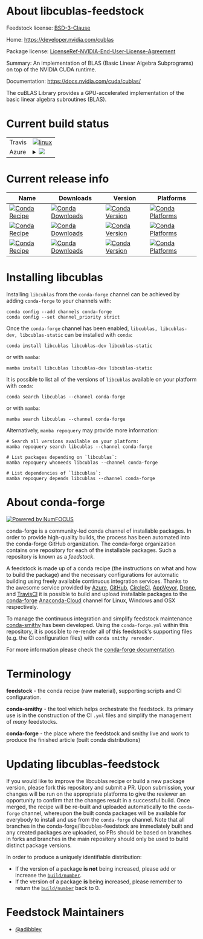About libcublas-feedstock
=========================

Feedstock license: [BSD-3-Clause](https://github.com/conda-forge/libcublas-feedstock/blob/main/LICENSE.txt)

Home: https://developer.nvidia.com/cublas

Package license: [LicenseRef-NVIDIA-End-User-License-Agreement](https://docs.nvidia.com/cuda/eula/index.html)

Summary: An implementation of BLAS (Basic Linear Algebra Subprograms) on top of the NVIDIA CUDA runtime.

Documentation: https://docs.nvidia.com/cuda/cublas/

The cuBLAS Library provides a GPU-accelerated implementation of the basic linear algebra subroutines (BLAS).


Current build status
====================


<table><tr>
    <td>Travis</td>
    <td>
      <a href="https://app.travis-ci.com/conda-forge/libcublas-feedstock">
        <img alt="linux" src="https://img.shields.io/travis/com/conda-forge/libcublas-feedstock/main.svg?label=Linux">
      </a>
    </td>
  </tr>
    
  <tr>
    <td>Azure</td>
    <td>
      <details>
        <summary>
          <a href="https://dev.azure.com/conda-forge/feedstock-builds/_build/latest?definitionId=19039&branchName=main">
            <img src="https://dev.azure.com/conda-forge/feedstock-builds/_apis/build/status/libcublas-feedstock?branchName=main">
          </a>
        </summary>
        <table>
          <thead><tr><th>Variant</th><th>Status</th></tr></thead>
          <tbody><tr>
              <td>linux_64</td>
              <td>
                <a href="https://dev.azure.com/conda-forge/feedstock-builds/_build/latest?definitionId=19039&branchName=main">
                  <img src="https://dev.azure.com/conda-forge/feedstock-builds/_apis/build/status/libcublas-feedstock?branchName=main&jobName=linux&configuration=linux%20linux_64_" alt="variant">
                </a>
              </td>
            </tr><tr>
              <td>linux_aarch64</td>
              <td>
                <a href="https://dev.azure.com/conda-forge/feedstock-builds/_build/latest?definitionId=19039&branchName=main">
                  <img src="https://dev.azure.com/conda-forge/feedstock-builds/_apis/build/status/libcublas-feedstock?branchName=main&jobName=linux&configuration=linux%20linux_aarch64_" alt="variant">
                </a>
              </td>
            </tr><tr>
              <td>linux_ppc64le</td>
              <td>
                <a href="https://dev.azure.com/conda-forge/feedstock-builds/_build/latest?definitionId=19039&branchName=main">
                  <img src="https://dev.azure.com/conda-forge/feedstock-builds/_apis/build/status/libcublas-feedstock?branchName=main&jobName=linux&configuration=linux%20linux_ppc64le_" alt="variant">
                </a>
              </td>
            </tr><tr>
              <td>win_64</td>
              <td>
                <a href="https://dev.azure.com/conda-forge/feedstock-builds/_build/latest?definitionId=19039&branchName=main">
                  <img src="https://dev.azure.com/conda-forge/feedstock-builds/_apis/build/status/libcublas-feedstock?branchName=main&jobName=win&configuration=win%20win_64_" alt="variant">
                </a>
              </td>
            </tr>
          </tbody>
        </table>
      </details>
    </td>
  </tr>
</table>

Current release info
====================

| Name | Downloads | Version | Platforms |
| --- | --- | --- | --- |
| [![Conda Recipe](https://img.shields.io/badge/recipe-libcublas-green.svg)](https://anaconda.org/conda-forge/libcublas) | [![Conda Downloads](https://img.shields.io/conda/dn/conda-forge/libcublas.svg)](https://anaconda.org/conda-forge/libcublas) | [![Conda Version](https://img.shields.io/conda/vn/conda-forge/libcublas.svg)](https://anaconda.org/conda-forge/libcublas) | [![Conda Platforms](https://img.shields.io/conda/pn/conda-forge/libcublas.svg)](https://anaconda.org/conda-forge/libcublas) |
| [![Conda Recipe](https://img.shields.io/badge/recipe-libcublas--dev-green.svg)](https://anaconda.org/conda-forge/libcublas-dev) | [![Conda Downloads](https://img.shields.io/conda/dn/conda-forge/libcublas-dev.svg)](https://anaconda.org/conda-forge/libcublas-dev) | [![Conda Version](https://img.shields.io/conda/vn/conda-forge/libcublas-dev.svg)](https://anaconda.org/conda-forge/libcublas-dev) | [![Conda Platforms](https://img.shields.io/conda/pn/conda-forge/libcublas-dev.svg)](https://anaconda.org/conda-forge/libcublas-dev) |
| [![Conda Recipe](https://img.shields.io/badge/recipe-libcublas--static-green.svg)](https://anaconda.org/conda-forge/libcublas-static) | [![Conda Downloads](https://img.shields.io/conda/dn/conda-forge/libcublas-static.svg)](https://anaconda.org/conda-forge/libcublas-static) | [![Conda Version](https://img.shields.io/conda/vn/conda-forge/libcublas-static.svg)](https://anaconda.org/conda-forge/libcublas-static) | [![Conda Platforms](https://img.shields.io/conda/pn/conda-forge/libcublas-static.svg)](https://anaconda.org/conda-forge/libcublas-static) |

Installing libcublas
====================

Installing `libcublas` from the `conda-forge` channel can be achieved by adding `conda-forge` to your channels with:

```
conda config --add channels conda-forge
conda config --set channel_priority strict
```

Once the `conda-forge` channel has been enabled, `libcublas, libcublas-dev, libcublas-static` can be installed with `conda`:

```
conda install libcublas libcublas-dev libcublas-static
```

or with `mamba`:

```
mamba install libcublas libcublas-dev libcublas-static
```

It is possible to list all of the versions of `libcublas` available on your platform with `conda`:

```
conda search libcublas --channel conda-forge
```

or with `mamba`:

```
mamba search libcublas --channel conda-forge
```

Alternatively, `mamba repoquery` may provide more information:

```
# Search all versions available on your platform:
mamba repoquery search libcublas --channel conda-forge

# List packages depending on `libcublas`:
mamba repoquery whoneeds libcublas --channel conda-forge

# List dependencies of `libcublas`:
mamba repoquery depends libcublas --channel conda-forge
```


About conda-forge
=================

[![Powered by
NumFOCUS](https://img.shields.io/badge/powered%20by-NumFOCUS-orange.svg?style=flat&colorA=E1523D&colorB=007D8A)](https://numfocus.org)

conda-forge is a community-led conda channel of installable packages.
In order to provide high-quality builds, the process has been automated into the
conda-forge GitHub organization. The conda-forge organization contains one repository
for each of the installable packages. Such a repository is known as a *feedstock*.

A feedstock is made up of a conda recipe (the instructions on what and how to build
the package) and the necessary configurations for automatic building using freely
available continuous integration services. Thanks to the awesome service provided by
[Azure](https://azure.microsoft.com/en-us/services/devops/), [GitHub](https://github.com/),
[CircleCI](https://circleci.com/), [AppVeyor](https://www.appveyor.com/),
[Drone](https://cloud.drone.io/welcome), and [TravisCI](https://travis-ci.com/)
it is possible to build and upload installable packages to the
[conda-forge](https://anaconda.org/conda-forge) [Anaconda-Cloud](https://anaconda.org/)
channel for Linux, Windows and OSX respectively.

To manage the continuous integration and simplify feedstock maintenance
[conda-smithy](https://github.com/conda-forge/conda-smithy) has been developed.
Using the ``conda-forge.yml`` within this repository, it is possible to re-render all of
this feedstock's supporting files (e.g. the CI configuration files) with ``conda smithy rerender``.

For more information please check the [conda-forge documentation](https://conda-forge.org/docs/).

Terminology
===========

**feedstock** - the conda recipe (raw material), supporting scripts and CI configuration.

**conda-smithy** - the tool which helps orchestrate the feedstock.
                   Its primary use is in the construction of the CI ``.yml`` files
                   and simplify the management of *many* feedstocks.

**conda-forge** - the place where the feedstock and smithy live and work to
                  produce the finished article (built conda distributions)


Updating libcublas-feedstock
============================

If you would like to improve the libcublas recipe or build a new
package version, please fork this repository and submit a PR. Upon submission,
your changes will be run on the appropriate platforms to give the reviewer an
opportunity to confirm that the changes result in a successful build. Once
merged, the recipe will be re-built and uploaded automatically to the
`conda-forge` channel, whereupon the built conda packages will be available for
everybody to install and use from the `conda-forge` channel.
Note that all branches in the conda-forge/libcublas-feedstock are
immediately built and any created packages are uploaded, so PRs should be based
on branches in forks and branches in the main repository should only be used to
build distinct package versions.

In order to produce a uniquely identifiable distribution:
 * If the version of a package **is not** being increased, please add or increase
   the [``build/number``](https://docs.conda.io/projects/conda-build/en/latest/resources/define-metadata.html#build-number-and-string).
 * If the version of a package **is** being increased, please remember to return
   the [``build/number``](https://docs.conda.io/projects/conda-build/en/latest/resources/define-metadata.html#build-number-and-string)
   back to 0.

Feedstock Maintainers
=====================

* [@adibbley](https://github.com/adibbley/)

